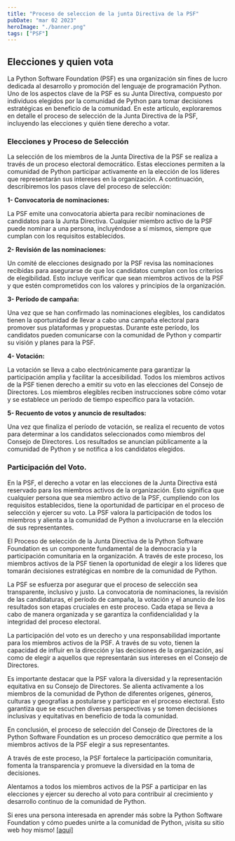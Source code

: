 ```yaml
---
title: "Proceso de seleccion de la junta Directiva de la PSF"
pubDate: "mar 02 2023"
heroImage: "./banner.png"
tags: ["PSF"]
---
```


## Elecciones y quien vota

La Python Software Foundation (PSF) es una organización sin fines de lucro
dedicada al desarrollo y promoción del lenguaje de programación Python. Uno de
los aspectos clave de la PSF es su Junta Directiva, compuesto por individuos
elegidos por la comunidad de Python para tomar decisiones estratégicas en
beneficio de la comunidad. En este artículo, exploraremos en detalle el proceso
de selección de la Junta Directiva de la PSF, incluyendo las elecciones y quién
tiene derecho a votar.

### Elecciones y Proceso de Selección

La selección de los miembros de la Junta Directiva de la PSF se realiza a través
de un proceso electoral democrático. Estas elecciones permiten a la comunidad de
Python participar activamente en la elección de los líderes que representarán
sus intereses en la organización. A continuación, describiremos los pasos clave
del proceso de selección:

**1- Convocatoria de nominaciones:**

La PSF emite una convocatoria abierta para recibir nominaciones de candidatos
para la Junta Directiva. Cualquier miembro activo de la PSF puede nominar a una
persona, incluyéndose a sí mismos, siempre que cumplan con los requisitos
establecidos.

**2- Revisión de las nominaciones:**

Un comité de elecciones designado por la PSF revisa las nominaciones recibidas
para asegurarse de que los candidatos cumplan con los criterios de elegibilidad.
Esto incluye verificar que sean miembros activos de la PSF y que estén
comprometidos con los valores y principios de la organización.

**3- Período de campaña:**

Una vez que se han confirmado las nominaciones elegibles, los candidatos tienen
la oportunidad de llevar a cabo una campaña electoral para promover sus
plataformas y propuestas. Durante este período, los candidatos pueden
comunicarse con la comunidad de Python y compartir su visión y planes para la
PSF.

**4- Votación:**

La votación se lleva a cabo electrónicamente para garantizar la participación
amplia y facilitar la accesibilidad. Todos los miembros activos de la PSF tienen
derecho a emitir su voto en las elecciones del Consejo de Directores. Los
miembros elegibles reciben instrucciones sobre cómo votar y se establece un
período de tiempo específico para la votación.

**5- Recuento de votos y anuncio de resultados:**

Una vez que finaliza el período de votación, se realiza el recuento de votos
para determinar a los candidatos seleccionados como miembros del Consejo de
Directores. Los resultados se anuncian públicamente a la comunidad de Python y
se notifica a los candidatos elegidos.

### Participación del Voto.

En la PSF, el derecho a votar en las elecciones de la Junta Directiva está
reservado para los miembros activos de la organización. Esto significa que
cualquier persona que sea miembro activo de la PSF, cumpliendo con los
requisitos establecidos, tiene la oportunidad de participar en el proceso de
selección y ejercer su voto. La PSF valora la participación de todos los
miembros y alienta a la comunidad de Python a involucrarse en la elección de sus
representantes.

El Proceso de selección de la Junta Directiva de la Python Software Foundation
es un componente fundamental de la democracia y la participación comunitaria en
la organización. A través de este proceso, los miembros activos de la PSF tienen
la oportunidad de elegir a los líderes que tomarán decisiones estratégicas en
nombre de la comunidad de Python.

La PSF se esfuerza por asegurar que el proceso de selección sea transparente,
inclusivo y justo. La convocatoria de nominaciones, la revisión de las
candidaturas, el período de campaña, la votación y el anuncio de los resultados
son etapas cruciales en este proceso. Cada etapa se lleva a cabo de manera
organizada y se garantiza la confidencialidad y la integridad del proceso
electoral.

La participación del voto es un derecho y una responsabilidad importante para
los miembros activos de la PSF. A través de su voto, tienen la capacidad de
influir en la dirección y las decisiones de la organización, así como de elegir
a aquellos que representarán sus intereses en el Consejo de Directores.

Es importante destacar que la PSF valora la diversidad y la representación
equitativa en su Consejo de Directores. Se alienta activamente a los miembros de
la comunidad de Python de diferentes orígenes, géneros, culturas y geografías a
postularse y participar en el proceso electoral. Esto garantiza que se escuchen
diversas perspectivas y se tomen decisiones inclusivas y equitativas en
beneficio de toda la comunidad.

En conclusión, el proceso de selección del Consejo de Directores de la Python
Software Foundation es un proceso democrático que permite a los miembros activos
de la PSF elegir a sus representantes.

A través de este proceso, la PSF fortalece la participación comunitaria, fomenta
la transparencia y promueve la diversidad en la toma de decisiones.

Alentamos a todos los miembros activos de la PSF a participar en las elecciones
y ejercer su derecho al voto para contribuir al crecimiento y desarrollo
continuo de la comunidad de Python.

Si eres una persona interesada en aprender más sobre la Python Software
Foundation y cómo puedes unirte a la comunidad de Python, ¡visita su sitio web
hoy mismo! [<u>\[aqui\]</u>](https://www.python.org/psf/about/)
